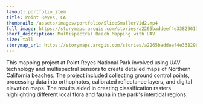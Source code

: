 ```yaml
---
layout: portfolio_item
title: Point Reyes, CA
thumbnail: /assets/images/portfolio/SlideSmallerVid2.mp4
full_image: https://storymaps.arcgis.com/stories/a2265baddeef4e33829617c9d7542329/media/image/1
short_description: Multispectral Beach Mapping with UAV
size: tall
storymap_url: https://storymaps.arcgis.com/stories/a2265baddeef4e33829617c9d7542329
---
```


This mapping project at Point Reyes National Park involved using UAV technology and multispectral sensors to create detailed maps of Northern California beaches. The project included collecting ground control points, processing data into orthophotos, calibrated reflectance layers, and digital elevation maps. The results aided in creating classification rasters highlighting different local flora and fauna in the park's intertidal regions.

<!-- You can add more detailed content about the project here -->